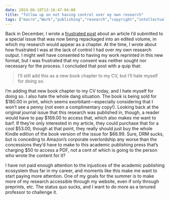 ```yaml
---
date: 2024-06-10T13:16:47-04:00
title: "follow up on not having control over my own research"
tags: ["macro","Work","publishing","research","copyright","intellectual property","academic publishing"]
---
```

Back in December, I wrote a [frustrated post](https://spencergreenhalgh.com/work/publication-copyright-and-reprinting-consent/) about an article I’d submitted to a special issue that was now being repackaged into an edited volume, in which my research would appear as a chapter. At the time, I wrote about how frustrated I was at the lack of control I had over my own research output. I might well have consented to having my work reprinted in this new format, but I was frustrated that my consent was neither sought nor necessary for the process. I concluded that post with a quip that:

> I’ll still add this as a new book chapter to my CV, but I’ll hate myself for doing so.

I’m adding that new book chapter to my CV today, and I hate myself for doing so. I also hate the whole dang situation. The book is being sold for $180.00 in print, which seems exorbitant—especially considering that I won’t see a penny (not even a complimentary copy!). Looking back at the original journal issue that this research was published in, though, a reader would have to pay $169.00 to access that, which also makes me want to barf. If they’re only interested in my article, they could purchase that for a cool $53.00, though at that point, they really should just buy the whole Kindle edition of the book version of the issue for $66.99. Sure, DRM sucks, but is conceding to Amazon’s corporate overlordship any worse than the concessions they’d have to make to this academic publishing press that’s charging $50 to access a PDF, not a cent of which is going to the person who wrote the content for it?

I have not paid enough attention to the injustices of the academic publishing ecosystem thus far in my career, and moments like this make me want to start paying more attention. One of my goals for the summer is to make more of my research accessible through my website, even if only through preprints, etc. The status quo sucks, and I want to do more as a tenured professor to challenge it.